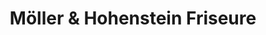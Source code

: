 ---
title: "Möller & Hohenstein Friseure"
url: /berlin/moeller-und-hohenstein-friseure/
shop: Friseur
---